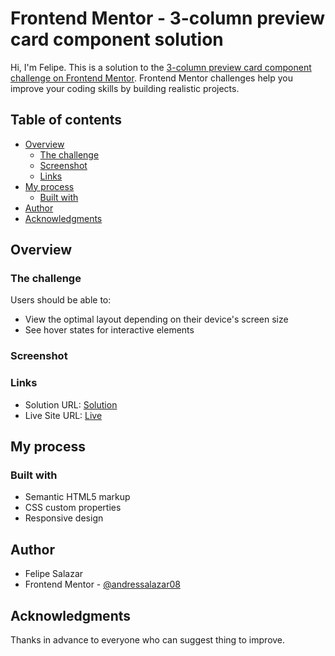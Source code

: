 # Frontend Mentor - 3-column preview card component solution

Hi, I'm Felipe. This is a solution to the [3-column preview card component challenge on Frontend Mentor](https://www.frontendmentor.io/challenges/3column-preview-card-component-pH92eAR2-). Frontend Mentor challenges help you improve your coding skills by building realistic projects.

## Table of contents

- [Overview](#overview)
  - [The challenge](#the-challenge)
  - [Screenshot](#screenshot)
  - [Links](#links)
- [My process](#my-process)
  - [Built with](#built-with)
- [Author](#author)
- [Acknowledgments](#acknowledgments)


## Overview

### The challenge

Users should be able to:

- View the optimal layout depending on their device's screen size
- See hover states for interactive elements

### Screenshot


### Links

- Solution URL: [Solution](https://www.frontendmentor.io/solutions/3column-preview-card-component-La0ny8ehRJ)
- Live Site URL: [Live](https://andressalazar08.github.io/Frontend_Mentor_project_4/)

## My process

### Built with

- Semantic HTML5 markup
- CSS custom properties
- Responsive design

## Author

- Felipe Salazar
- Frontend Mentor - [@andressalazar08](https://www.frontendmentor.io/profile/andressalazar08)


## Acknowledgments

Thanks in advance to everyone who can suggest thing to improve.


